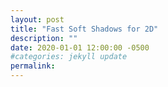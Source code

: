 ```yaml
---
layout: post
title: "Fast Soft Shadows for 2D"
description: ""
date: 2020-01-01 12:00:00 -0500
#categories: jekyll update
permalink: 
---
```


<!--
Introduction to soft shadows w/ diagram
Soft shadows via subtraction
Packing the vertex data
Expanding the geometry for the penumbra
Penumbra gradients
Penumbra matrices
Clipping values
Light penetration

Gradient precision issues
Fixing negative HDR mask values
-->
